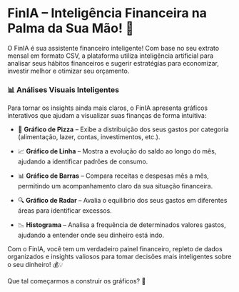 # FinIA – Inteligência Financeira na Palma da Sua Mão! 🚀

O FinIA é sua assistente financeiro inteligente! Com base no seu extrato mensal em formato CSV, a plataforma utiliza inteligência artificial para analisar seus hábitos financeiros e sugerir estratégias para economizar, investir melhor e otimizar seu orçamento.

### 📊 Análises Visuais Inteligentes
Para tornar os insights ainda mais claros, o FinIA apresenta gráficos interativos que ajudam a visualizar suas finanças de forma intuitiva:

* 📌 **Gráfico de Pizza** – Exibe a distribuição dos seus gastos por categoria (alimentação, lazer, contas, investimentos, etc.).

* 📈 **Gráfico de Linha** – Mostra a evolução do saldo ao longo do mês, ajudando a identificar padrões de consumo.

* 📊 **Gráfico de Barras** – Compara receitas e despesas mês a mês, permitindo um acompanhamento claro da sua situação financeira.

* 🔍 **Gráfico de Radar** – Avalia o equilíbrio dos seus gastos em diferentes áreas para identificar excessos.

* 📉 **Histograma** – Analisa a frequência de determinados valores gastos, ajudando a entender onde seu dinheiro está indo.

Com o FinIA, você tem um verdadeiro painel financeiro, repleto de dados organizados e insights valiosos para tomar decisões mais inteligentes sobre o seu dinheiro! 💰💡

Que tal começarmos a construir os gráficos? 🚀

